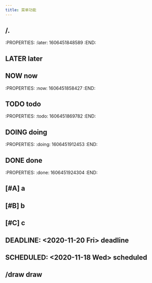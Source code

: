 ```yaml
---
title: 菜单功能
---
```


## /.
:PROPERTIES:
:later: 1606451848589
:END:
## LATER later
## NOW now
:PROPERTIES:
:now: 1606451858427
:END:
## TODO todo
:PROPERTIES:
:todo: 1606451869782
:END:
## DOING doing
:PROPERTIES:
:doing: 1606451912453
:END:
## DONE done
:PROPERTIES:
:done: 1606451924304
:END:
## [#A] a
## [#B] b
## [#C] c
## DEADLINE: <2020-11-20 Fri> deadline
## SCHEDULED: <2020-11-18 Wed> scheduled
## /draw draw
